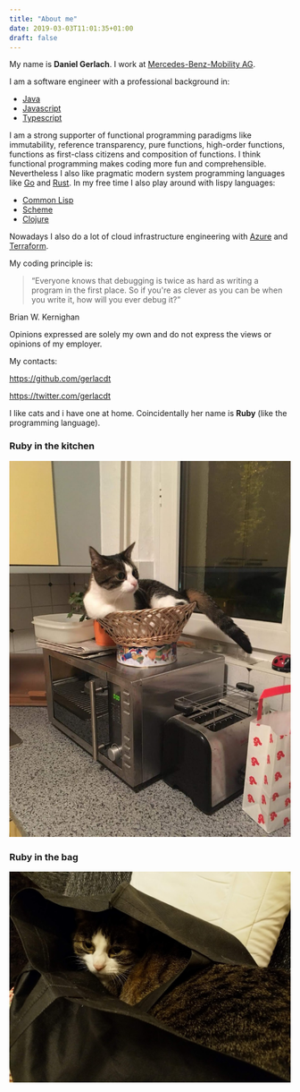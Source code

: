 ```yaml
---
title: "About me"
date: 2019-03-03T11:01:35+01:00
draft: false
---
```


My name is **Daniel Gerlach**. I work at [Mercedes-Benz-Mobility AG](https://www.mercedes-benz-mobility.com/en/).

I am a software engineer with a professional background in:

- [Java](https://openjdk.java.net/)
- [Javascript](https://developer.mozilla.org/en-US/docs/Web/JavaScript)
- [Typescript](https://www.typescriptlang.org/)

I am a strong supporter of functional programming paradigms like immutability,
reference transparency, pure functions, high-order functions, functions as
first-class citizens and composition of functions. I think functional
programming makes coding more fun and comprehensible. Nevertheless I also like
pragmatic modern system programming languages like [Go](https://golang.org) and
[Rust](https://www.rust-lang.org/). In my free time I also play around with
lispy languages:

- [Common Lisp](https://lisp-lang.org/)
- [Scheme](https://racket-lang.org/)
- [Clojure](https://clojure.org/)

Nowadays I also do a lot of cloud infrastructure engineering with
[Azure](https://azure.microsoft.com/en-us) and
[Terraform](https://www.terraform.io/).

My coding principle is:

> “Everyone knows that debugging is twice as hard as writing a program in the first place. So if you're as clever as you can be when you write it, how will you ever debug it?”

Brian W. Kernighan

Opinions expressed are solely my own and do not express the views or
opinions of my employer.

My contacts:

https://github.com/gerlacdt

https://twitter.com/gerlacdt

I like cats and i have one at home. Coincidentally her name is
**Ruby** (like the programming language).

### Ruby in the kitchen

![ruby](/img/cat_in_the_kitchen.jpg)

### Ruby in the bag

![ruby](/img/cat_in_the_bag.jpg)
